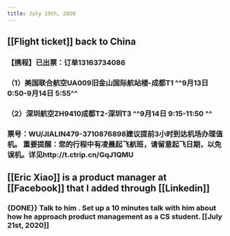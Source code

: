 ```yaml
---
title: July 19th, 2020
---
```


## [[Flight ticket]] back to China
### 【携程】已出票：订单13163734086

### （1）美国联合航空UA009旧金山国际航站楼-成都T1 ^^9月13日0:50-9月14日 5:55^^

### （2）深圳航空ZH9410成都T2-深圳T3 ^^9月14日 9:15-11:50 ^^

### 票号：WU/JIALIN479-3710876898建议提前3小时到达机场办理值机。 重要提醒：您的行程中有凌晨起飞航班，请留意起飞日期，以免误机。详见http://t.ctrip.cn/GqJ1QMU

## [[Eric Xiao]] is a product manager at [[Facebook]] that I added through [[Linkedin]]
### {DONE}} Talk to him . Set up a 10 minutes talk with him about how he approach product management as a CS student. [[July 21st, 2020]]

## 
